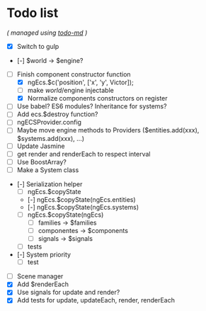 # Todo list

_\( managed using [todo-md](https://github.com/Hypercubed/todo-md) \)_

- [x] Switch to gulp
- [-] $world -> $engine?
- [ ] Finish component constructor function
  - [x] ngEcs.$c('position', ['x', 'y', Victor]);
  - [ ] make $world/$engine injectable
  - [x] Normalize components constructors on register
- [ ] Use babel? ES6 modules?  Inheritance for systems?
- [ ] Add ecs.$destroy function?
- [ ] ngECSProvider.config
- [ ] Maybe move engine methods to Providers ($entities.add(xxx), $systems.add(xxx), ...)
- [ ] Update Jasmine
- [ ] get render and renderEach to respect interval
- [ ] Use BoostArray?
- [ ] Make a System class
- [-] Serialization helper
  - [ ] ngEcs.$copyState
  - [-] ngEcs.$copyState(ngEcs.entities)
  - [-] ngEcs.$copyState(ngEcs.systems)
  - [ ] ngEcs.$copyState(ngEcs)
    - [ ] families -> $families
    - [ ] componentes -> $components
    - [ ] signals -> $signals
  - [ ]  tests
- [-] System priority
  - [ ] test
- [ ] Scene manager
- [x] Add $renderEach
- [x] Use signals for update and render?
- [x] Add tests for update, updateEach, render, renderEach
